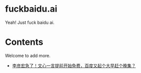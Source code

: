 # fuckbaidu.ai

Yeah! Just fuck baidu ai.

# Contents

Welcome to add more.

- [李彦宏急了！文心一言提前开始免费，百度又起个大早赶个晚集？](https://news.qq.com/rain/a/20250317A09HS600)
